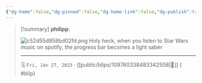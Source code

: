 ```yaml
---
{"dg-home":false,"dg-pinned":false,"dg-home-link":false,"dg-publish":true,"tags":["dgblip"],"disabled rules":["yaml-title","yaml-title-alias","file-name-heading"],"title":"philipp on mastodon @ 2023-01-27","created-date":"2023-01-27T08:57:32","id":109760338483342510,"updated-date":"2025-05-02T08:50:43","dg-path":"blips/109760338483342508.md","permalink":"/blips/109760338483342508/","dgPassFrontmatter":true}
---
```


> [!summary] **philipp**:
>
> ![c52d55d858bd02fd.png](/img/user/attachments/c52d55d858bd02fd.png)
> Holy heck, when you listen to Star Wars music on spotify, the progress bar becomes a light saber
> - - -
>
> 🗓️ `Fri, Jan 27, 2023` · [[public/blips/109760338483342508\|🔗]]
{ #blip}

